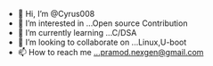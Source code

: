 - 👋 Hi, I’m @Cyrus008
- 👀 I’m interested in ...Open source Contribution
- 🌱 I’m currently learning ...C/DSA
- 💞️ I’m looking to collaborate on ...Linux,U-boot
- 📫 How to reach me ...pramod.nexgen@gmail.com

<!---
Cyrus008/Cyrus008 is a ✨ special ✨ repository because its `README.md` (this file) appears on your GitHub profile.
You can click the Preview link to take a look at your changes.
--->

